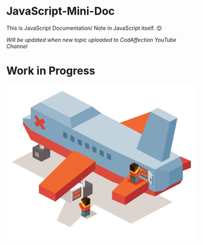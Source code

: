 # JavaScript-Mini-Doc

This is JavaScript Documentation/ Note in JavaScript itself. :blush:

*Will be updated when new topic uploaded to CodAffection YouTube Channel*

# Work in Progress
<img src="./maintanance.jpg">
